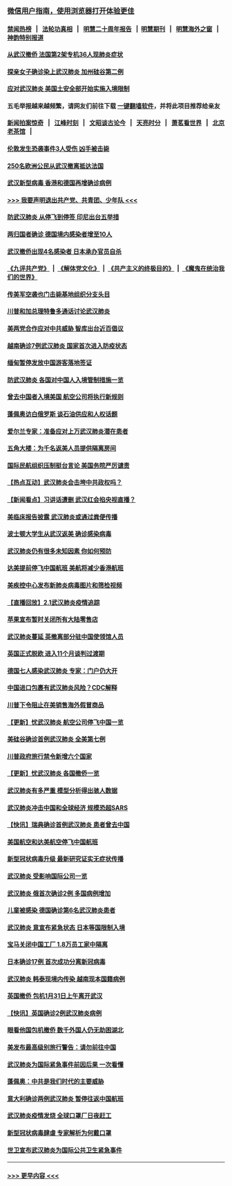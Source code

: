 ### [微信用户指南，使用浏览器打开体验更佳](https://github.com/gfw-breaker/banned-news1/blob/master/indexes/wechat-guide.md?t=0)
#### [禁闻热榜](热点新闻.md?t=0)  &nbsp;&nbsp;|&nbsp;&nbsp; [法轮功真相](https://github.com/gfw-breaker/truth/blob/master/README.md?t=0) &nbsp;&nbsp;|&nbsp;&nbsp; [明慧二十周年报告](https://github.com/gfw-breaker/mh-reports/blob/master/README.md?t=0) &nbsp;&nbsp;|&nbsp;&nbsp;[明慧期刊](https://github.com/gfw-breaker/mh-qikan) &nbsp;&nbsp;|&nbsp;&nbsp; [明慧海外之窗](https://github.com/gfw-breaker/mh-news/blob/master/README.md?t=0) &nbsp;&nbsp;|&nbsp;&nbsp; [神韵特别报道](https://github.com/gfw-breaker/mh-news/blob/master/shenyun.md?t=0)
#### [从武汉撤侨 法国第2架专机36人现肺炎症状](../pages/nsc418/n11841382.md?t=02032011) 
#### [探亲女子确诊染上武汉肺炎 加州硅谷第二例](../pages/nsc418/n11839784.md?t=02032011) 
#### [应对武汉肺炎 美国土安全部开始实施入境限制](../pages/nsc418/n11839729.md?t=02032011) 
#### 五毛举报越来越频繁，请网友们前往下载 [一键翻墙软件](https://github.com/gfw-breaker/ssr-accounts)，并将此项目推荐给亲友
#### [新闻拍案惊奇](https://github.com/gfw-breaker/banned-news1/blob/master/pages/link4.md) &nbsp;&nbsp;|&nbsp;&nbsp; [江峰时刻](https://github.com/gfw-breaker/banned-news1/blob/master/pages/link4.md) &nbsp;&nbsp;|&nbsp;&nbsp; [文昭谈古论今](https://github.com/gfw-breaker/banned-news1/blob/master/pages/link4.md) &nbsp;&nbsp;|&nbsp;&nbsp; [天亮时分](https://github.com/gfw-breaker/banned-news1/blob/master/pages/link4.md) &nbsp;&nbsp;|&nbsp;&nbsp; [萧茗看世界](https://github.com/gfw-breaker/banned-news1/blob/master/pages/link4.md) &nbsp;&nbsp;|&nbsp;&nbsp; [北京老茶馆](https://github.com/gfw-breaker/banned-news1/blob/master/pages/link4.md) &nbsp;&nbsp;|&nbsp;&nbsp; 
#### [伦敦发生恐袭事件3人受伤 凶手被击毙](../pages/nsc418/n11839442.md?t=02032011) 
#### [250名欧洲公民从武汉撤离抵达法国](../pages/nsc418/n11839438.md?t=02032011) 
#### [武汉新型病毒 香港和德国再增确诊病例](../pages/nsc418/n11839381.md?t=02032011) 
#### [>>> 我要声明退出共产党、共青团、少年队 <<<](https://github.com/begood0513/goodnews/blob/master/quit/letter.md) 
#### [防武汉肺炎 从停飞到停签 印尼出台五举措](../pages/nsc418/n11839282.md?t=02032011) 
#### [两归国者确诊 德国境内感染者增至10人](../pages/nsc418/n11839164.md?t=02032011) 
#### [武汉撤侨出现4名感染者 日本承办官员自杀](../pages/nsc418/n11839044.md?t=02032011) 
#### [《九评共产党》](https://github.com/begood0513/9ping.md/blob/master/README.md) &nbsp;|&nbsp; [《解体党文化》](../../../../jtdwh.md/blob/master/README.md)  &nbsp;|&nbsp; [《共产主义的终极目的》](../../../../gczydzjmd.md/blob/master/README.md) &nbsp;|&nbsp; [《魔鬼在统治我们的世界》](../../../../mgztzwmdsj.md/blob/master/README.md) 
#### [传美军空袭也门击毙基地组织分支头目](../pages/nsc418/n11839210.md?t=02032011) 
#### [川普和加总理特鲁多通话讨论武汉肺炎](../pages/nsc418/n11839128.md?t=02032011) 
#### [美两党合作应对中共威胁 智库出台近百倡议](../pages/nsc418/n11838437.md?t=02032011) 
#### [越南确诊7例武汉肺炎 国家首次进入防疫状态](../pages/nsc418/n11838860.md?t=02032011) 
#### [缅甸暂停发放中国游客落地签证](../pages/nsc418/n11838730.md?t=02032011) 
#### [防武汉肺炎 各国对中国人入境管制措施一览](../pages/nsc418/n11838726.md?t=02032011) 
#### [曾去中国者入境美国 航空公司将执行新规则](../pages/nsc418/n11838375.md?t=02032011) 
#### [蓬佩奥访白俄罗斯 谈石油供应和人权话题](../pages/nsc418/n11838242.md?t=02032011) 
#### [爱尔兰专家：准备应对上万武汉肺炎潜在患者](../pages/nsc418/n11837978.md?t=02032011) 
#### [五角大楼：为千名返美人员提供隔离房间](../pages/nsc418/n11837831.md?t=02032011) 
#### [国际民航组织压制挺台言论 美国务院严厉谴责](../pages/nsc418/n11837791.md?t=02032011) 
#### [【热点互动】武汉肺炎会击垮中共政权吗？](../pages/nsc418/n11837779.md?t=02032011) 
#### [【新闻看点】习讲话遭删 武汉红会掐央视直播？](../pages/nsc418/n11837573.md?t=02032011) 
#### [美临床报告披露 武汉肺炎或通过粪便传播](../pages/nsc418/n11837626.md?t=02032011) 
#### [波士顿大学生从武汉返美 确诊感染病毒](../pages/nsc418/n11837580.md?t=02032011) 
#### [武汉肺炎仍有很多未知因素 你如何预防](../pages/nsc418/n11837666.md?t=02032011) 
#### [达美提前停飞中国航班 美航将减少香港航班](../pages/nsc418/n11837649.md?t=02032011) 
#### [美疾控中心发布新肺炎病毒图片和筛检视频](../pages/nsc418/n11837491.md?t=02032011) 
#### [【直播回放】2.1武汉肺炎疫情追踪](../pages/nsc418/n11837232.md?t=02032011) 
#### [苹果宣布暂时关闭所有大陆零售店](../pages/nsc418/n11837097.md?t=02032011) 
#### [武汉肺炎蔓延 英撤离部分驻中国使领馆人员](../pages/nsc418/n11837061.md?t=02032011) 
#### [英国正式脱欧 进入11个月谈判过渡期](../pages/nsc418/n11836911.md?t=02032011) 
#### [德国七人感染武汉肺炎 专家：门户仍大开](../pages/nsc418/n11836344.md?t=02032011) 
#### [中国进口包裹有武汉肺炎风险？CDC解释](../pages/nsc418/n11836321.md?t=02032011) 
#### [川普下令阻止在美销售海外假冒商品](../pages/nsc418/n11836261.md?t=02032011) 
#### [【更新】忧武汉肺炎 航空公司停飞中国一览](../pages/nsc418/n11835931.md?t=02032011) 
#### [美硅谷确诊首例武汉肺炎 全美第七例](../pages/nsc418/n11836093.md?t=02032011) 
#### [川普政府旅行禁令新增六个国家](../pages/nsc418/n11836083.md?t=02032011) 
#### [【更新】忧武汉肺炎 各国撤侨一览](../pages/nsc418/n11835673.md?t=02032011) 
#### [武汉肺炎有多严重 模型分析得出骇人数据](../pages/nsc418/n11835829.md?t=02032011) 
#### [武汉肺炎冲击中国和全球经济 规模恐超SARS](../pages/nsc418/n11835652.md?t=02032011) 
#### [【快讯】瑞典确诊首例武汉肺炎 患者曾去中国](../pages/nsc418/n11835675.md?t=02032011) 
#### [美国航空和达美航空停飞中国航班](../pages/nsc418/n11835567.md?t=02032011) 
#### [新型冠状病毒升级 最新研究证实无症状传播](../pages/nsc418/n11835589.md?t=02032011) 
#### [武汉肺炎 受影响国际公司一览](../pages/nsc418/n11835538.md?t=02032011) 
#### [武汉肺炎 俄首次确诊2例 多国病例增加](../pages/nsc418/n11835295.md?t=02032011) 
#### [儿童被感染 德国确诊第6名武汉肺炎患者](../pages/nsc418/n11835338.md?t=02032011) 
#### [武汉肺炎 意宣布紧急状态 日本等国限制入境](../pages/nsc418/n11835062.md?t=02032011) 
#### [宝马关闭中国工厂 1.8万员工家中隔离](../pages/nsc418/n11835128.md?t=02032011) 
#### [日本确诊17例 首次成功分离新冠病毒](../pages/nsc418/n11834975.md?t=02032011) 
#### [武汉肺炎 韩泰现境内传染 越南现本国籍病例](../pages/nsc418/n11834857.md?t=02032011) 
#### [英国撤侨 包机1月31日上午离开武汉](../pages/nsc418/n11834808.md?t=02032011) 
#### [【快讯】英国确诊2例武汉肺炎病例](../pages/nsc418/n11834824.md?t=02032011) 
#### [眼看他国包机撤侨 数千外国人仍无助困湖北](../pages/nsc418/n11834010.md?t=02032011) 
#### [美发布最高级别旅行警告：请勿前往中国](../pages/nsc418/n11834038.md?t=02032011) 
#### [武汉肺炎为国际紧急事件前因后果 一次看懂](../pages/nsc418/n11833893.md?t=02032011) 
#### [蓬佩奥：中共是我们时代的主要威胁](../pages/nsc418/n11833434.md?t=02032011) 
#### [意大利确诊两例武汉肺炎 暂停往返中国航班](../pages/nsc418/n11833483.md?t=02032011) 
#### [武汉肺炎疫情发烧 全球口罩厂日夜赶工](../pages/nsc418/n11833528.md?t=02032011) 
#### [新型冠状病毒肆虐 专家解析为何戴口罩](../pages/nsc418/n11833332.md?t=02032011) 
#### [世卫宣布武汉肺炎为国际公共卫生紧急事件](../pages/nsc418/n11833455.md?t=02032011) 

----
#### [ >>> 更早内容 <<< ](../indexes/nsc418-earlier.md)

